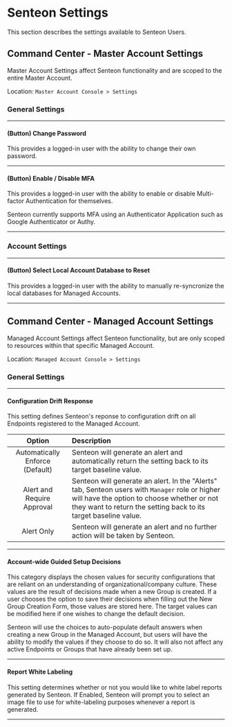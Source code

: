 # Senteon Settings

This section describes the settings available to Senteon Users.


## Command Center - Master Account Settings

Master Account Settings affect Senteon functionality and are scoped to the entire Master Account.

Location: `Master Account Console > Settings`

### General Settings

---
#### (Button) Change Password

This provides a logged-in user with the ability to change their own password.


---
#### (Button) Enable / Disable MFA

This provides a logged-in user with the ability to enable or disable Multi-factor Authentication for themselves.  

Senteon currently supports MFA using an Authenticator Application such as Google Authenticator or Authy.


---

### Account Settings

---
#### (Button) Select Local Account Database to Reset

This provides a logged-in user with the ability to manually re-syncronize the local databases for Managed Accounts.

---

## Command Center - Managed Account Settings

Managed Account Settings affect Senteon functionality, but are only scoped to resources within that specific Managed Account.

Location: `Managed Account Console > Settings`

### General Settings

---
#### Configuration Drift Response

This setting defines Senteon's reponse to configuration drift on all Endpoints registered to the Managed Account.
  
|   Option    | Description |
|:-----------:|:-----------|
| Automatically Enforce (Default) | Senteon will generate an alert and automatically return the setting back to its target baseline value. |
| Alert and Require Approval | Senteon will generate an alert. In the "Alerts" tab, Senteon users with `Manager` role or higher will have the option to choose whether or not they want to return the setting back to its target baseline value. |
| Alert Only | Senteon will generate an alert and no further action will be taken by Senteon. |

---
#### Account-wide Guided Setup Decisions

This category displays the chosen values for security configurations that are reliant on an understanding of organizational/company culture. These values are the result of decisions made when a new Group is created. If a user chooses the option to save their decisions when filling out the New Group Creation Form, those values are stored here. The target values can be modified here if one wishes to change the default decision.

Senteon will use the choices to auto-populate default answers when creating a new Group in the Managed Account, but users will have the ability to modify the values if they choose to do so. It will also not affect any active Endpoints or Groups that have already been set up.

---
#### Report White Labeling

This setting determines whether or not you would like to white label reports generated by Senteon. If Enabled, Senteon will prompt you to select an image file to use for white-labeling purposes whenever a report is generated.

---
